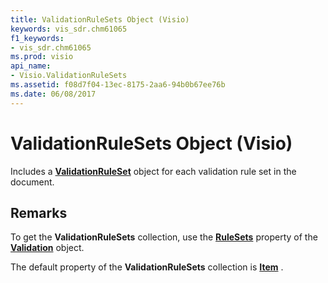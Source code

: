 ```yaml
---
title: ValidationRuleSets Object (Visio)
keywords: vis_sdr.chm61065
f1_keywords:
- vis_sdr.chm61065
ms.prod: visio
api_name:
- Visio.ValidationRuleSets
ms.assetid: f08d7f04-13ec-8175-2aa6-94b0b67ee76b
ms.date: 06/08/2017
---
```



# ValidationRuleSets Object (Visio)

Includes a  **[ValidationRuleSet](validationruleset-object-visio.md)** object for each validation rule set in the document.


## Remarks

To get the  **ValidationRuleSets** collection, use the **[RuleSets](validation-rulesets-property-visio.md)** property of the **[Validation](validation-object-visio.md)** object.

The default property of the  **ValidationRuleSets** collection is **[Item](validationrulesets-item-property-visio.md)** .


